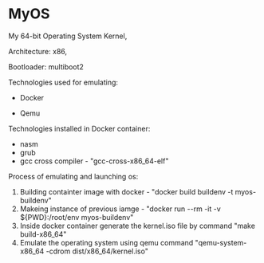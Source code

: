 # MyOS
My 64-bit Operating System Kernel,

Architecture: x86,

Bootloader: multiboot2


Technologies used for emulating:

- Docker

- Qemu


Technologies installed in Docker container:

- nasm
- grub
- gcc cross compiler - "gcc-cross-x86_64-elf"


Process of emulating and launching os:
1) Building containter image with docker - "docker build buildenv -t myos-buildenv"
2) Makeing instance of previous iamge - "docker run --rm -it -v ${PWD}:/root/env myos-buildenv"
3) Inside docker container generate the kernel.iso file by command "make build-x86_64"
4) Emulate the operating system using qemu command "qemu-system-x86_64 -cdrom dist/x86_64/kernel.iso"




